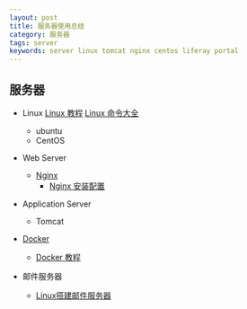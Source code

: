 ```yaml
---
layout: post
title: 服务器使用总结
category: 服务器
tags: server
keywords: server linux tomcat nginx centos liferay portal
---
```


## 服务器
* Linux [Linux 教程](http://www.runoob.com/linux/linux-tutorial.html) [Linux 命令大全](http://www.runoob.com/linux/linux-command-manual.html)
    * ubuntu
    * CentOS

* Web Server
    * [Nginx](http://nginx.org/)
        * [Nginx 安装配置](http://www.runoob.com/linux/nginx-install-setup.html)
* Application Server
    * Tomcat

* [Docker](http://www.docker.com/)
    * [Docker 教程](http://www.runoob.com/docker/docker-tutorial.html)

* 邮件服务器
    * [Linux搭建邮件服务器](http://www.cnblogs.com/chris-cp/p/4843407.html)